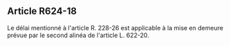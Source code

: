 Article R624-18
----
Le délai mentionné à l'article R. 228-26 est applicable à la mise en demeure
prévue par le second alinéa de l'article L. 622-20.
